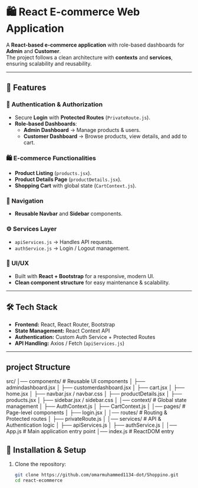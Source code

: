 # 🛍️ React E-commerce Web Application

A **React-based e-commerce application** with role-based dashboards for **Admin** and **Customer**.  
The project follows a clean architecture with **contexts** and **services**, ensuring scalability and reusability.  

---

## 📌 Features

### 🔑 Authentication & Authorization
- Secure **Login** with **Protected Routes** (`PrivateRoute.js`).
- **Role-based Dashboards**:
  - **Admin Dashboard** → Manage products & users.
  - **Customer Dashboard** → Browse products, view details, and add to cart.

### 🛍️ E-commerce Functionalities
- **Product Listing** (`products.jsx`).
- **Product Details Page** (`productDetails.jsx`).
- **Shopping Cart** with global state (`CartContext.js`).

### 🧭 Navigation
- **Reusable Navbar** and **Sidebar** components.

### ⚙️ Services Layer
- `apiServices.js` → Handles API requests.
- `authService.js` → Login / Logout management.

### 🎨 UI/UX
- Built with **React + Bootstrap** for a responsive, modern UI.
- **Clean component structure** for easy maintenance & scalability.

---

## 🛠️ Tech Stack
- **Frontend:** React, React Router, Bootstrap  
- **State Management:** React Context API  
- **Authentication:** Custom Auth Service + Protected Routes  
- **API Handling:** Axios / Fetch (`apiServices.js`)  

---

project Structure
--------------------

src/
│── components/           # Reusable UI components
│   ├── admindashboard.jsx
│   ├── customerdashboard.jsx
│   ├── cart.jsx
│   ├── home.jsx
│   ├── navbar.jsx / navbar.css
│   ├── productDetails.jsx
│   ├── products.jsx
│   ├── sidebar.jsx / sidebar.css
│
│── context/              # Global state management
│   ├── AuthContext.js
│   ├── CartContext.js
│
│── pages/                # Page-level components
│   ├── login.jsx
│
│── routes/               # Routing & Protected routes
│   ├── privateRoute.js
│
│── services/             # API & Authentication logic
│   ├── apiServices.js
│   ├── authService.js
│
│── App.js                # Main application entry point
│── index.js              # ReactDOM entry


## 🚀 Installation & Setup

1. Clone the repository:
   ```bash
   git clone https://github.com/omarmuhammed1134-dot/Shoppino.git
   cd react-ecommerce
